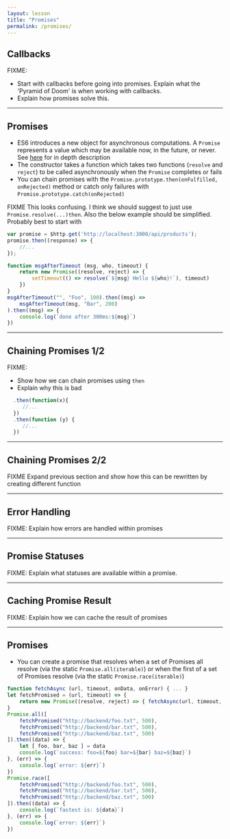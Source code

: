 ```yaml
---
layout: lesson
title: "Promises"
permalink: /promises/
---
```


## Callbacks

FIXME: 

- Start with callbacks before going into promises. Explain what the 'Pyramid of Doom' is when working with callbacks.
- Explain how promises solve this. 

---

## Promises

- ES6 introduces a new object for asynchronous computations.  A `Promise` represents a value which may be available now, in the future, or never.  See [here](https://developer.mozilla.org/en-US/docs/Web/JavaScript/Reference/Global_Objects/Promise) for in depth description
- The constructor takes a function which takes two functions (`resolve` and `reject`) to be called asynchronously when the `Promise` completes or fails
- You can chain promises with the `Promise.prototype.then(onFulfilled, onRejected)` method or catch only failures with `Promise.prototype.catch(onRejected)`

FIXME This looks confusing. I think we should suggest to just use `Promise.resolve(...)then`. Also the below example should be simplified. Probably best to start with 
```js 
var promise = $http.get('http://localhost:3000/api/products');
promise.then((response) => {
    //...
}); 
```

```js
function msgAfterTimeout (msg, who, timeout) {
    return new Promise((resolve, reject) => { 
        setTimeout(() => resolve(`${msg} Hello ${who}!`), timeout)
    })
}
msgAfterTimeout("", "Foo", 100).then((msg) =>
    msgAfterTimeout(msg, "Bar", 200)
).then((msg) => {
    console.log(`done after 300ms:${msg}`)
})
```

---
 
## Chaining Promises 1/2

FIXME:

- Show how we can chain promises using `then`
- Explain why this is bad

```js
  .then(function(x){     
     //...
  })
  .then(function (y) {
     //...
  })
```
---

## Chaining Promises 2/2

FIXME Expand previous section and show how this can be rewritten by creating different function

---

## Error Handling

FIXME: Explain how errors are handled within promises

---

## Promise Statuses

FIXME: Explain what statuses are available within a promise. 

---

## Caching Promise Result

FIXME: Explain how we can cache the result of promises

---

## Promises

- You can create a promise that resolves when a set of Promises all resolve (via the static `Promise.all(iterable)`) or when the first of a set of Promises resolve (via the static `Promise.race(iterable)`)

```js
function fetchAsync (url, timeout, onData, onError) { ... }
let fetchPromised = (url, timeout) => {
    return new Promise((resolve, reject) => { fetchAsync(url, timeout, resolve, reject) })
}
Promise.all([
    fetchPromised("http://backend/foo.txt", 500),
    fetchPromised("http://backend/bar.txt", 500),
    fetchPromised("http://backend/baz.txt", 500)
]).then((data) => {
    let [ foo, bar, baz ] = data
    console.log(`success: foo=${foo} bar=${bar} baz=${baz}`)
}, (err) => {
    console.log(`error: ${err}`)
})
Promise.race([
    fetchPromised("http://backend/foo.txt", 500),
    fetchPromised("http://backend/bar.txt", 500),
    fetchPromised("http://backend/baz.txt", 500)
]).then((data) => {
    console.log(`fastest is: ${data}`)
}, (err) => {
    console.log(`error: ${err}`)
})
```
